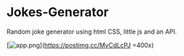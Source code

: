 # Jokes-Generator
Random joke generator using html CSS, little js and an API.

[![app.png](https://i.postimg.cc/9QMKrZy0/app.png)](https://postimg.cc/MvCdLcPJ =400x)